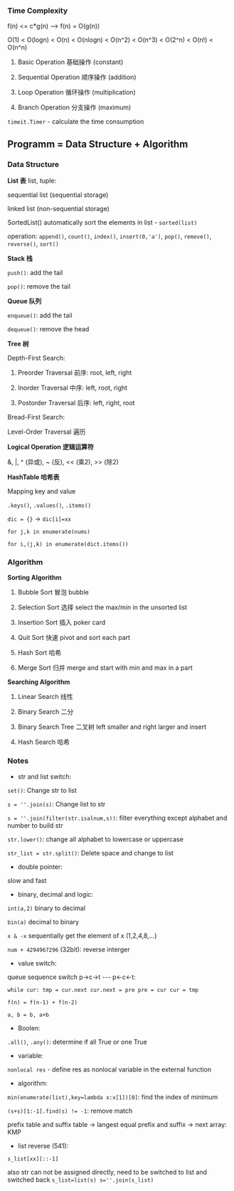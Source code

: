 ### Time Complexity

f(n) <= c*g(n) --> f(n) = O(g(n))

O(1) < O(logn) < O(n) < O(nlogn) < O(n^2) < O(n^3) < O(2^n) < O(n!) < O(n^n)

1. Basic Operation 基础操作 (constant)

2. Sequential Operation 顺序操作 (addition)

3. Loop Operation 循环操作 (multiplication)

4. Branch Operation 分支操作 (maximum)

`timeit.Timer` - calculate the time consumption

## Programm = Data Structure + Algorithm

### Data Structure

**List 表** 
list, tuple:

sequential list (sequential storage)

linked list (non-sequential storage)

SortedList() automatically sort the elements in list - `sorted(list)`

operation: `append()`, `count()`, `index()`, `insert(0,'a')`, `pop()`, `remove()`, `reverse()`, `sort()`

**Stack 栈**

`push()`: add the tail

`pop()`: remove the tail

**Queue 队列**

`enqueue()`: add the tail

`dequeue()`: remove the head

**Tree 树**

Depth-First Search:

1. Preorder Traversal 前序: root, left, right

2. Inorder Traversal 中序: left, root, right

3. Postorder Traversal 后序: left, right, root

Bread-First Search:

Level-Order Traversal 遍历

**Logical Operation 逻辑运算符**

&, |, ^ (异或), ~ (反), << (乘2), >> (除2)

**HashTable 哈希表**

Mapping key and value

`.keys()`, `.values()`, `.items()`

`dic = {}` -> `dic[i]=xx`

`for j,k in enumerate(nums)`

`for i,(j,k) in enumerate(dict.items())`

### Algorithm

**Sorting Algorithm**

1. Bubble Sort 冒泡 bubble

2. Selection Sort 选择 select the max/min in the unsorted list

3. Insertion Sort 插入 poker card

4. Quit Sort 快速 pivot and sort each part

5. Hash Sort 哈希 

6. Merge Sort 归并 merge and start with min and max in a part

**Searching Algorithm**

1. Linear Search 线性

2. Binary Search 二分

3. Binary Search Tree 二叉树 left smaller and right larger and insert

4. Hash Search 哈希

### Notes

* str and list switch:

`set()`: Change str to list

`s = ''.join(s)`: Change list to str

`s = ''.join(filter(str.isalnum,s))`: filter everything except alphabet and number to build str

`str.lower()`: change all alphabet to lowercase or uppercase

`str_list = str.split()`: Delete space and change to list

* double pointer:

slow and fast

* binary, decimal and logic:

`int(a,2)` binary to decimal

`bin(a)` decimal to binary

`x & -x` sequentially get the element of x (1,2,4,8,...)

`num + 4294967296` (32bit): reverse interger

* value switch:

queue sequence switch p->c->t --- p<-c<-t:

`
while cur:
   tmp = cur.next
   cur.next = pre
   pre = cur
   cur = tmp
`

`f(n) = f(n-1) + f(n-2)`

`a, b = b, a+b`

* Boolen:

`.all()`, `.any()`: determine if all True or one True

* variable:

`nonlocal res` - define res as nonlocal variable in the external function

* algorithm:

`min(enumerate(list),key=lambda x:x[1])[0]`: find the index of minimum

`(s+s)[1:-1].find(s) != -1`: remove match

prefix table and suffix table -> langest equal prefix and suffix -> next array: KMP

* list reverse (541):

`s_list[xx][::-1]`

also str can not be assigned directly, need to be switched to list and switched back `s_list=list(s) s=''.join(s_list)`
